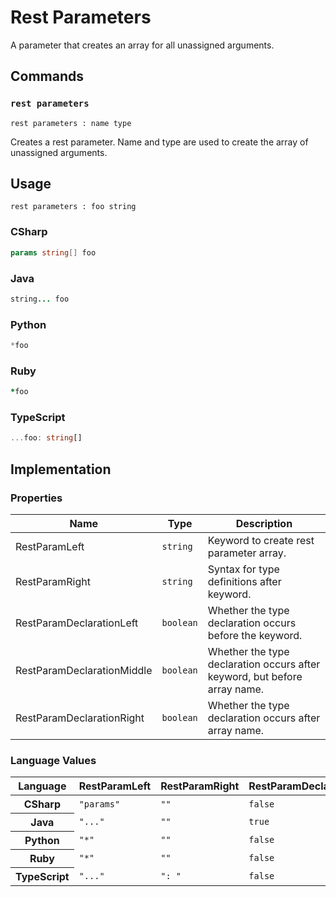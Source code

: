 # Rest Parameters

A parameter that creates an array for all unassigned arguments.


## Commands

### `rest parameters`

`rest parameters : name type`

Creates a rest parameter.
Name and type are used to create the array of unassigned arguments.

## Usage

```gls
rest parameters : foo string
```

### CSharp

```csharp
params string[] foo
```

### Java

```java
string... foo
```
### Python

```python
*foo
```

### Ruby

```ruby
*foo
```

### TypeScript

```typescript
...foo: string[]
```


## Implementation

### Properties

<table>
    <thead>
        <th>Name</th>
        <th>Type</th>
        <th>Description</th>
    </thead>
    <tbody>
        <tr>
            <td>RestParamLeft</td>
            <td><code>string</code></td>
            <td>Keyword to create rest parameter array.</td>
        </tr>
        <tr>
            <td>RestParamRight</td>
            <td><code>string</code></td>
            <td>Syntax for type definitions after keyword.</td>
        </tr>
        <tr>
            <td>RestParamDeclarationLeft</td>
            <td><code>boolean</code></td>
            <td>Whether the type declaration occurs before the keyword.</td>
        </tr>
        <tr>
            <td>RestParamDeclarationMiddle</td>
            <td><code>boolean</code></td>
            <td>Whether the type declaration occurs after keyword, but before array name.</td>
        </tr>
        <tr>
            <td>RestParamDeclarationRight</td>
            <td><code>boolean</code></td>
            <td>Whether the type declaration occurs after array name.</td>
        </tr>
    </tbody>
</table>

### Language Values

<table>
    <thead>
        <th>Language</th>
        <th>RestParamLeft</th>
        <th>RestParamRight</th>
        <th>RestParamDeclarationLeft</th>
        <th>RestParamDeclarationMiddle</th>
        <th>RestParamDeclarationRight</th>
    </thead>
    <tbody>
        <tr>
            <th>CSharp</th>
            <td><code>"params"</code></td>
            <td><code>""</code></td>
            <td><code>false</code></td>
            <td><code>true</code></td>
            <td><code>false</code></td>
        </tr>
        <tr>
            <th>Java</th>
            <td><code>"..."</code></td>
            <td><code>""</code></td>
            <td><code>true</code></td>
            <td><code>false</code></td>
            <td><code>false</code></td>
        </tr>
        <tr>
            <th>Python</th>
            <td><code>"*"</code></td>
            <td><code>""</code></td>
            <td><code>false</code></td>
            <td><code>false</code></td>
            <td><code>false</code></td>
        </tr>
        <tr>
            <th>Ruby</th>
            <td><code>"*"</code></td>
            <td><code>""</code></td>
            <td><code>false</code></td>
            <td><code>false</code></td>
            <td><code>false</code></td>
        </tr>
        <tr>
            <th>TypeScript</th>
            <td><code>"..."</code></td>
            <td><code>": "</code></td>
            <td><code>false</code></td>
            <td><code>false</code></td>
            <td><code>true</code></td>
        </tr>
    </tbody>
</table>
